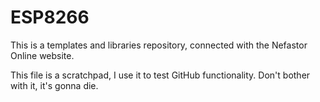 # ESP8266
This is a templates and libraries repository, connected with the Nefastor Online website. 

This file is a scratchpad, I use it to test GitHub functionality. Don't bother with it, it's gonna die.
